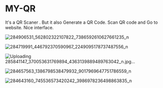 # MY-QR
It's a QR Scaner . But it also Generate a QR Code. Scan QR code and Go to website. Nice interface.


![284906531_562802322107822_7386592610627661235_n](https://user-images.githubusercontent.com/96940619/171988210-319d6427-0890-4a7b-ab5f-b66ed4c5218b.jpg)

![284719991_446792370590967_2249095178737487556_n](https://user-images.githubusercontent.com/96940619/171988217-9a1d3f6b-d899-4672-b7ca-1c55449d4918.jpg)

![Uploading 285841147_370053631769894_4363139889489763042_n.jpg…]()

![284657563_1386798538479932_9017969647751786559_n](https://user-images.githubusercontent.com/96940619/171988222-bef2caf1-927c-41ed-93aa-f197d3460747.jpg)

![284643160_745536573420242_3986978236498863835_n](https://user-images.githubusercontent.com/96940619/171988228-072ca6cb-d671-4e7d-8b6d-4fd0838444f0.jpg)

